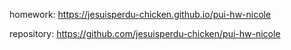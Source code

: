 homework: https://jesuisperdu-chicken.github.io/pui-hw-nicole

repository: https://github.com/jesuisperdu-chicken/pui-hw-nicole
